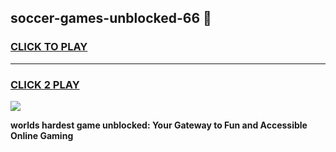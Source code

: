 
## soccer-games-unblocked-66 👋
<h3>
<a href="https://premium.freeplayer.one?title=soccer-games-unblocked-66&ref=14F">CLICK TO PLAY</a></h3>
<hr>

<h3>
<a href="https://premium.freeplayer.one?title=soccer-games-unblocked-66&ref=14F">CLICK 2 PLAY</a>
  
</h3>

<a href="https://premium.freeplayer.one?title=soccer-games-unblocked-66&ref=12F/"><img src="https://clearcache.store/games.png"></a>


**worlds hardest game unblocked: Your Gateway to Fun and Accessible Online Gaming**
